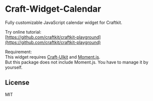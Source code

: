 
# Craft-Widget-Calendar

Fully customizable JavaScript calendar widget for Craftkit.

Try online tutorial:  
[https://github.com/craftkit/craftkit-playground](https://github.com/craftkit/craftkit-playground)

Requirement:  
This widget requires [Craft-UIkit](https://github.com/craftkit/craft-uikit) and [Moment.js](https://momentjs.com).  
But this package does not include Moment.js. You have to manage it by yourself.

## License

MIT

